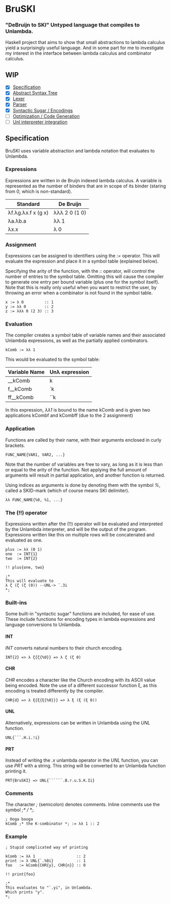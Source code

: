 # BruSKI
### "DeBruijn to SKI" Untyped language that compiles to Unlambda.
Haskell project that aims to show that small abstractions to lambda calculus yield a surprisingly useful language.
And in some part for me to investigate my interest in the interface between lambda calculus and combinator calculus.

## WIP
- [x] [Specification](SPEC.md)
- [x] [Abstract Syntax Tree](BruSKI/AST.hs)
- [x] [Lexer](BruSKI/Lexer.hs)
- [x] [Parser](BruSKI/Parser.hs)
- [x] [Syntactic Sugar / Encodings](BruSKI/Encoding.hs)
- [ ] [Optimization / Code Generation](BruSKI/Generator.hs)
- [ ] [Unl interpreter integration](BruSKI/Unlambda/Run.hs)

## Specification

BruSKI uses variable abstraction and lambda notation that evaluates to Unlambda.

### Expressions

Expressions are written in de Bruijn indexed lambda calculus. A variable is represented as the number of binders that are in scope of its binder (staring from 0, which is non-standard).

| Standard           | De Bruijn     |
|--------------------|---------------|
| λf.λg.λx.f x (g x) | λλλ 2 0 (1 0) |
| λa.λb.a            | λλ 1          |
| λx.x               | λ 0           |

### Assignment

Expressions can be assigned to identifiers using the _:=_ operator. This will evaluate the expression and place it in a symbol table (explained below). 

Specifying the arity of the function, with the _::_ operator, will control the number of entries to the symbol table.
Omitting this will cause the compiler to generate one entry per bound variable (plus one for the symbol itself).
Note that this is really only useful when you want to restrict the user, by throwing an error when a combinator is not found in the symbol table.

```
x := λ 0         :: 1
y := λλ 0        :: 2
z := λλλ 0 (2 3) :: 3
```

### Evaluation

The compiler creates a symbol table of variable names and their associated Unlambda expressions, as well as the partially applied combinators.

```
kComb := λλ 1
```

This would be evaluated to the symbol table:

| Variable Name | Unλ expression |
|---------------|----------------|
| \_\_kComb     | k              |
| f\_\_kComb    | \`k            |
| ff\_\_kComb   | \`\`k          |

In this expression, _λλ1_ is bound to the name kComb and is given two applications kCombf and kCombff (due to the 2 assignment)

### Application

Functions are called by their name, with their arguments enclosed in curly brackets.

```
FUNC_NAME{VAR1, VAR2, ...}
```

Note that the number of variables are free to vary, as long as it is less than or equal to the arity of the function.
Not applying the full amount of arguments will result in partial application, and another function is returned.

Using indices as arguments is done by denoting them with the symbol _%_, called a SKID-mark (which of course means SKI delimiter). 

```
λλ FUNC_NAME{%0, %1, ...}
```

### The (!!) operator

Expressions written after the (!!) operator will be evaluated and interpreted by the Unlambda interpreter, and will be the output of the program. Expressions written like this on multiple rows will be concatenated and evaluated as one.

```
plus := λλ (0 1)
one  := INT{1}
two  := INT{2}

!! plus{one, two}

;*
This will evaluate to
λ ζ (ζ (ζ (0)) --UNL-> `.3i
*;
```

### Built-ins

Some built-in "syntactic sugar" functions are included, for ease of use. These include functions for encoding types in lambda expressions and language conversions to Unlambda.

#### INT

_INT_ converts natural numbers to their church encoding.

```
INT{2} => λ ζ{ζ{%0}} => λ ζ (ζ 0)
```

#### CHR

_CHR_ encodes a character like the Church encoding with its ASCII value being encoded. Note the use of a different successor function ξ, as this encoding is treated differently by the compiler.

```
CHR{d} => λ ξ{ξ{ξ{%0}}} => λ ξ (ξ (ξ 0))
```

#### UNL

Alternatively, expressions can be written in Unlambda using the _UNL_ function.

```
UNL{```.H.i.!i}
```

#### PRT

Instead of writing the _.x_ unlambda operator in the _UNL_ function, you can use _PRT_ with a string. This string will be converted to an Unlambda function printing it.

```
PRT{BruSKI} => UNL{``````.B.r.u.S.K.Ii}
```

### Comments

The character _;_ (semicolon) denotes comments. Inline comments use the symbol  _;* / *;_.

```
; Ooga booga
kComb ;* the K-combinator *; := λλ 1 :: 2
```

### Example

```
; Stupid complicated way of printing

kComb := λλ 1                  :: 2
print := λ UNL{`.%0i}          :: 1
foo   := kComb{CHR{y}, CHR{n}} :: 0 

!! print{foo}

;*
This evaluates to "`.yi", in Unlambda.
Which prints "y".
*;
```

